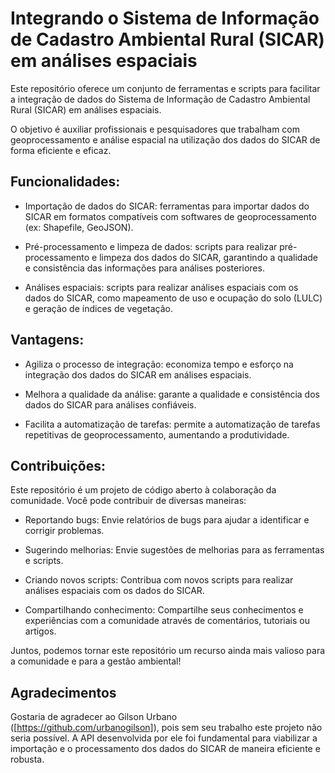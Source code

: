 # Integrando o Sistema de Informação de Cadastro Ambiental Rural (SICAR) em análises espaciais

Este repositório oferece um conjunto de ferramentas e scripts para facilitar a integração de dados do Sistema de Informação de Cadastro Ambiental Rural (SICAR) em análises espaciais.

O objetivo é auxiliar profissionais e pesquisadores que trabalham com geoprocessamento e análise espacial na utilização dos dados do SICAR de forma eficiente e eficaz.

## Funcionalidades:

- Importação de dados do SICAR: ferramentas para importar dados do SICAR em formatos compatíveis com softwares de geoprocessamento (ex: Shapefile, GeoJSON).

- Pré-processamento e limpeza de dados: scripts para realizar pré-processamento e limpeza dos dados do SICAR, garantindo a qualidade e consistência das informações para análises posteriores.

- Análises espaciais: scripts para realizar análises espaciais com os dados do SICAR, como mapeamento de uso e ocupação do solo (LULC) e geração de índices de vegetação.


## Vantagens:

- Agiliza o processo de integração: economiza tempo e esforço na integração dos dados do SICAR em análises espaciais.

- Melhora a qualidade da análise: garante a qualidade e consistência dos dados do SICAR para análises confiáveis.

- Facilita a automatização de tarefas: permite a automatização de tarefas repetitivas de geoprocessamento, aumentando a produtividade.


## Contribuições:

Este repositório é um projeto de código aberto à colaboração da comunidade. Você pode contribuir de diversas maneiras:

- Reportando bugs: Envie relatórios de bugs para ajudar a identificar e corrigir problemas.

- Sugerindo melhorias: Envie sugestões de melhorias para as ferramentas e scripts.

- Criando novos scripts: Contribua com novos scripts para realizar análises espaciais com os dados do SICAR.

- Compartilhando conhecimento: Compartilhe seus conhecimentos e experiências com a comunidade através de comentários, tutoriais ou artigos.

Juntos, podemos tornar este repositório um recurso ainda mais valioso para a comunidade e para a gestão ambiental!

## Agradecimentos

Gostaria de agradecer ao Gilson Urbano ([https://github.com/urbanogilson]), pois sem seu trabalho este projeto não seria possível. A API desenvolvida por ele foi fundamental para viabilizar a importação e o processamento dos dados do SICAR de maneira eficiente e robusta.
